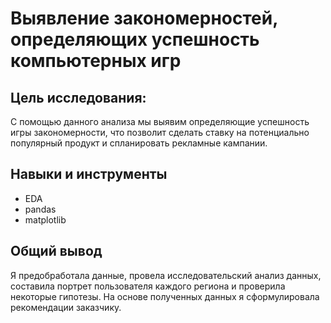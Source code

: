 # Выявление закономерностей, определяющих успешность компьютерных игр

## Цель исследования:

С помощью данного анализа мы выявим определяющие успешность игры закономерности, что позволит сделать ставку на потенциально популярный продукт и спланировать рекламные кампании.

## Навыки и инструменты

* EDA
* pandas
* matplotlib

## Общий вывод
Я предобработала данные, провела исследовательский анализ данных, составила портрет пользователя каждого региона и проверила некоторые гипотезы. На основе полученных данных я сформулировала рекомендации заказчику. 
